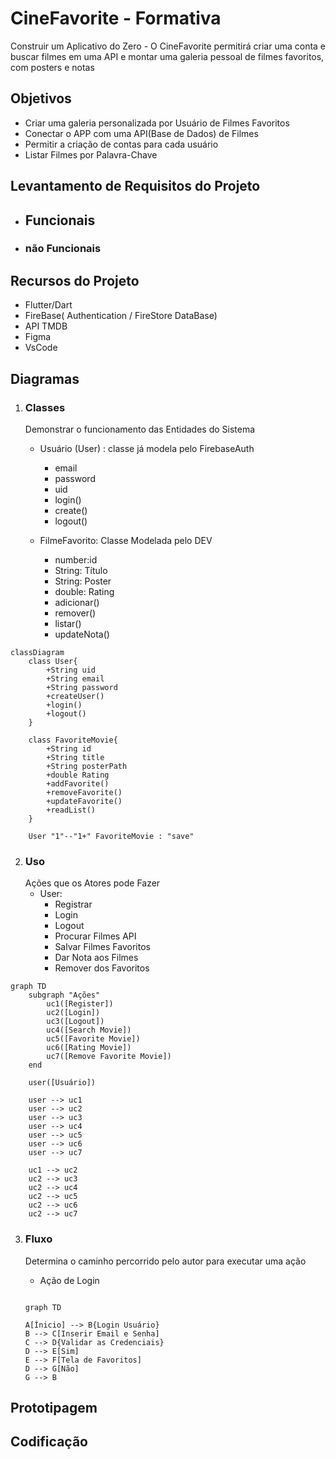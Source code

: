 # CineFavorite - Formativa
Construir um Aplicativo do Zero - O CineFavorite permitirá criar uma conta e buscar filmes em uma API e montar uma galeria pessoal de filmes favoritos, com posters e notas

## Objetivos
- Criar uma galeria personalizada por Usuário de Filmes Favoritos
- Conectar o APP com uma API(Base de Dados) de Filmes
- Permitir a criação de contas para cada usuário
- Listar Filmes por Palavra-Chave

## Levantamento de Requisitos do Projeto
- ## Funcionais

- ### não Funcionais

## Recursos do Projeto
- Flutter/Dart
- FireBase( Authentication / FireStore DataBase)
- API TMDB
- Figma
- VsCode

## Diagramas

1. ### Classes
    Demonstrar o funcionamento das Entidades do Sistema
    - Usuário (User) : classe já modela pelo FirebaseAuth
        - email
        - password
        - uid
        - login()
        - create()
        - logout()

    - FilmeFavorito: Classe Modelada pelo DEV
        - number:id
        - String: Título
        - String: Poster
        - double: Rating
        - adicionar()
        - remover()
        - listar()
        - updateNota()

```mermaid
classDiagram
    class User{
        +String uid
        +String email
        +String password
        +createUser()
        +login()
        +logout()
    }

    class FavoriteMovie{
        +String id
        +String title
        +String posterPath
        +double Rating
        +addFavorite()
        +removeFavorite()
        +updateFavorite()
        +readList()
    }

    User "1"--"1+" FavoriteMovie : "save"

```

2. ### Uso
    Ações que os Atores pode Fazer
    - User:
        - Registrar
        - Login
        - Logout
        - Procurar Filmes API
        - Salvar Filmes Favoritos
        - Dar Nota aos Filmes
        - Remover dos Favoritos

```mermaid
graph TD
    subgraph "Ações"
        uc1([Register])
        uc2([Login])
        uc3([Logout])
        uc4([Search Movie])
        uc5([Favorite Movie])
        uc6([Rating Movie])
        uc7([Remove Favorite Movie])
    end

    user([Usuário])

    user --> uc1
    user --> uc2
    user --> uc3
    user --> uc4
    user --> uc5
    user --> uc6
    user --> uc7

    uc1 --> uc2
    uc2 --> uc3
    uc2 --> uc4
    uc2 --> uc5
    uc2 --> uc6
    uc2 --> uc7
```

3. ### Fluxo
    Determina o caminho percorrido pelo autor para executar uma ação

    - Ação de Login

    ```mermaid

    graph TD

    A[Ínicio] --> B{Login Usuário}
    B --> C[Inserir Email e Senha] 
    C --> D{Validar as Credenciais}
    D --> E[Sim]
    E --> F[Tela de Favoritos]
    D --> G[Não]
    G --> B

    ```

## Prototipagem

## Codificação